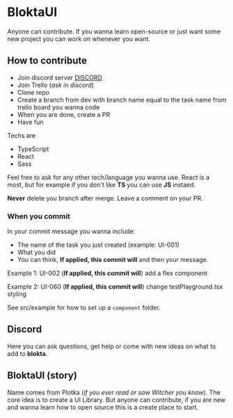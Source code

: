 # BloktaUI

Anyone can contribute. If you wanna learn open-source or just want some new project you can work on whenever you want.

## How to contribute

- Join discord server [DISCORD](https://discord.gg/55q2T3mkHy)
- Join Trello (*ask in discord*)
- Clone repo
- Create a branch from dev with branch name equal to the task name from trello board you wanna code
- When you are done, create a PR
- Have fun

Techs are

- TypeScript
- React
- Sass

Feel free to ask for any other tech/language you wanna use. React is a most, but for example if you don't like **TS** you can use **JS** instaed.

**Never** delete you branch after merge.
Leave a comment on your PR.

### When you commit

In your commit message you wanna include:

- The name of the task you just created (example: UI-001)
- What you did
- You can think, **If applied, this commit will** and then your message.

Example 1:
UI-002 (**If applied, this commit will**) add a flex component

Example 2:
UI-060 (**If applied, this commit will**) change testPlayground.tsx styling

See src/example for how to set up a `component` folder.

## Discord

Here you can ask questions, get help or come with new ideas on what to add to **blokta**.

## BloktaUI (story)

Name comes from Plotka (*if you ever read or saw Witcher you know*). The core idea is to create a UI Library. But anyone can contribute, if you are new and wanna learn how to open source this is a create place to start.
